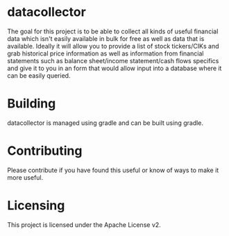 datacollector
=============
The goal for this project is to be able to collect all kinds of useful financial data which isn't easily
available in bulk for free as well as data that is available. Ideally it will allow you to provide a list
of stock tickers/CIKs and grab historical price information as well as information from financial statements
such as balance sheet/income statement/cash flows specifics and give it to you in an form that would allow
input into a database where it can be easily queried.

Building
========
datacollector is managed using gradle and can be built using gradle.

Contributing
============
Please contribute if you have found this useful or know of ways to make it more useful.

Licensing
=========
This project is licensed under the Apache License v2.
